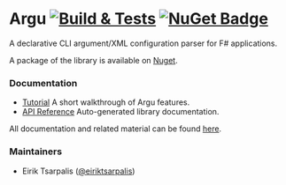 # Argu [![Build & Tests](https://github.com/fsprojects/Argu/workflows/Build%20&%20Tests/badge.svg?branch=master)](https://github.com/fsprojects/Argu/actions) [![NuGet Badge](https://buildstats.info/nuget/Argu)](https://www.nuget.org/packages/Argu)

A declarative CLI argument/XML configuration parser for F# applications. 

A package of the library is available on [Nuget](http://www.nuget.org/packages/Argu/).

### Documentation

* [Tutorial](http://fsprojects.github.io/Argu/tutorial.html) A short walkthrough of Argu features.
* [API Reference](http://fsprojects.github.io/Argu/reference/index.html) Auto-generated library documentation.

All documentation and related material can be found [here](http://fsprojects.github.io/Argu/).

### Maintainers

* Eirik Tsarpalis ([@eiriktsarpalis](https://twitter.com/eiriktsarpalis))